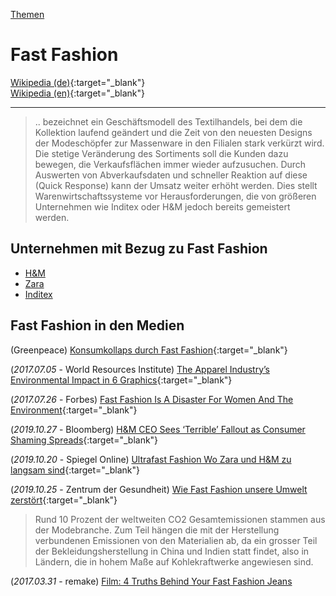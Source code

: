 [Themen](../themen.html)   

# Fast Fashion
[Wikipedia (de)](https://de.wikipedia.org/wiki/Fast_Fashion){:target="_blank"}   
[Wikipedia (en)](https://en.wikipedia.org/wiki/Fast_fashion){:target="_blank"}   

---

> .. bezeichnet ein Geschäftsmodell des Textilhandels, bei dem die Kollektion laufend geändert und die Zeit von den neuesten Designs der Modeschöpfer zur Massenware in den Filialen stark verkürzt wird. Die stetige Veränderung des Sortiments soll die Kunden dazu bewegen, die Verkaufsflächen immer wieder aufzusuchen. Durch Auswerten von Abverkaufsdaten und schneller Reaktion auf diese (Quick Response) kann der Umsatz weiter erhöht werden. Dies stellt Warenwirtschaftssysteme vor Herausforderungen, die von größeren Unternehmen wie Inditex oder H&M jedoch bereits gemeistert werden.   

## Unternehmen mit Bezug zu Fast Fashion
* [H&M](../konzerne/h&m.html)
* [Zara](../marken/zara.html)
* [Inditex](../konzerne/inditex.html)

## Fast Fashion in den Medien
(Greenpeace) [Konsumkollaps durch Fast Fashion](https://www.greenpeace.de/sites/www.greenpeace.de/files/publications/s01951_greenpeace_report_konsumkollaps_fast_fashion.pdf){:target="_blank"}   

(_2017.07.05_ - World Resources Institute) [The Apparel Industry’s Environmental Impact in 6 Graphics](https://www.wri.org/blog/2017/07/apparel-industrys-environmental-impact-6-graphics){:target="_blank"}   

(_2017.07.26_ - Forbes) [Fast Fashion Is A Disaster For Women And The Environment](https://www.forbes.com/sites/quora/2017/07/26/fast-fashion-is-a-disaster-for-women-and-the-environment/#7244176e1fa4){:target="_blank"}   

(_2019.10.27_ - Bloomberg) [H&M CEO Sees ‘Terrible’ Fallout as Consumer Shaming Spreads](https://www.bloomberg.com/news/articles/2019-10-27/h-m-ceo-sees-terrible-fallout-as-consumer-shaming-spreads?srnd=markets-vp){:target="_blank"}   

(_2019.10.20_ - Spiegel Online) [Ultrafast Fashion Wo Zara und H&M zu langsam sind](https://www.spiegel.de/wirtschaft/unternehmen/ultrafast-fashion-wenn-zara-und-h-m-zu-langsam-sind-a-1290385.html){:target="_blank"}   

(_2019.10.25_ - Zentrum der Gesundheit) [Wie Fast Fashion unsere Umwelt zerstört](https://www.zentrum-der-gesundheit.de/artikel/fast-fashion-zerstoert-unsere-umwelt){:target="_blank"}   
> Rund 10 Prozent der weltweiten CO2 Gesamtemissionen stammen aus der Modebranche. Zum Teil hängen die mit der Herstellung verbundenen Emissionen von den Materialien ab, da ein grosser Teil der Bekleidungsherstellung in China und Indien statt findet, also in Ländern, die in hohem Maße auf Kohlekraftwerke angewiesen sind.

(_2017.03.31_ - remake) [Film: 4 Truths Behind Your Fast Fashion Jeans](https://remake.world/films/4-truths-behind-your-fast-fashion-jeans/)
